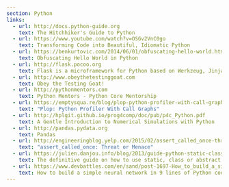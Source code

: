 ```yaml
---
section: Python
links:
  - url: http://docs.python-guide.org
    text: The Hitchhiker's Guide to Python
  - url: https://www.youtube.com/watch?v=OSGv2VnC0go
    text: Transforming Code into Beautiful, Idiomatic Python
  - url: https://benkurtovic.com/2014/06/01/obfuscating-hello-world.html
    text: Obfuscating Hello World in Python
  - url: http://flask.pocoo.org
    text: Flask is a microframework for Python based on Werkzeug, Jinja 2 and good intentions
  - url: http://www.obeythetestinggoat.com
    text: Obey the Testing Goat!
  - url: http://pythonmentors.com
    text: Python Mentors - Python Core Mentorship
  - url: https://emptysqua.re/blog/plop-python-profiler-with-call-graphs/
    text: "Plop: Python Profiler With Call Graphs"
  - url: http://hplgit.github.io/prog4comp/doc/pub/p4c_Python.pdf
    text: A Gentle Introduction to Numerical Simulations with Python
  - url: http://pandas.pydata.org
    text: Pandas
  - url: http://engineeringblog.yelp.com/2015/02/assert_called_once-threat-or-menace.html
    text: "assert_called_once: Threat or Menace"
  - url: https://julien.danjou.info/blog/2013/guide-python-static-class-abstract-methods
    text: The definitive guide on how to use static, class or abstract methods in Python
  - url: https://www.devbattles.com/en/sand/post-1697-How_to_build_a_simple_neural_network_in_9_lines_of_Python_code
    text: How to build a simple neural network in 9 lines of Python code
---
```

